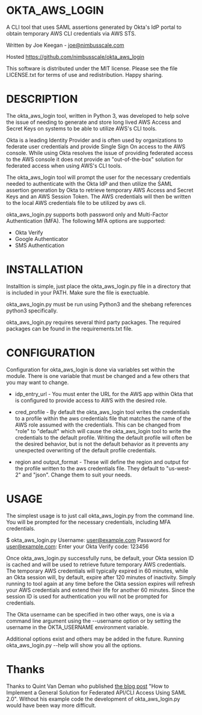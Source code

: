 # OKTA_AWS_LOGIN
A CLI tool that uses SAML assertions generated by Okta's IdP portal to obtain temporary AWS CLI credentials via 
AWS STS.

Written by Joe Keegan - <joe@nimbusscale.com>

Hosted https://github.com/nimbusscale/okta_aws_login

This software is distributed under the MIT license. 
Please see the file LICENSE.txt for terms of use and redistribution. Happy sharing.

# DESCRIPTION
The okta_aws_login tool, written in Python 3, was developed to help solve the issue of needing to generate and store 
long lived AWS Access and Secret Keys on systems to be able to utilize AWS's CLI tools.

Okta is a leading Identity Provider and is often used by organizations to federate user credentials and provide 
Single Sign On access to the AWS console. While using Okta resolves the issue of providing federated access to the 
AWS console it does not provide an "out-of-the-box" solution for federated access when using AWS's CLI tools.

The okta_aws_login tool will prompt the user for the necessary credentials needed to authenticate with the Okta IdP  and then utilize the SAML assertion generation by Okta to retrieve temporary AWS Access and Secret Keys and an AWS 
Session Token. The AWS credentials will then be written to the local AWS credentials file to be utilized by aws cli.

okta_aws_login.py supports both password only and Multi-Factor Authentication (MFA). The following MFA options are 
supported:

* Okta Verify 
* Google Authenticator 
* SMS Authentication 


# INSTALLATION
Installtion is simple, just place the okta_aws_login.py file in a directory that is included in your PATH. Make sure 
the file is exectuable.

okta_aws_login.py must be run using Python3 and the shebang references python3 specifically. 

okta_aws_login.py requires several third party packages. The required packages can be found in the requirements.txt 
file.

# CONFIGURATION
Configuration for okta_aws_login is done via variables set within the module. There is one variable that must be 
changed and a few others that you may want to change.

* idp_entry_url - You must enter the URL for the AWS app within Okta that is configured to provide access to AWS with 
the desired role.

* cred_profile - By default the okta_aws_login tool writes the credentials to a profile within the aws credentials 
file that matches the name of the AWS role assumed with the credentials. This can be changed from "role" to "default" 
which will cause the okta_aws_login tool to write the credentials to the default profile. Writing the default profile 
will often be the desired behavior, but is not the default behavior as it prevents any unexpected overwriting of the 
default profile credentials.

* region and output_format - These will define the region and output for the profile written to the aws credentials 
file. They default to "us-west-2" and "json". Change them to suit your needs.

# USAGE
The simplest usage is to just call okta_aws_login.py from the command line. You will be prompted for the necessary credentials, including MFA credentials.

$ okta_aws_login.py
Username: user@example.com
Password for user@example.com:
Enter your Okta Verify code: 123456

Once okta_aws_login.py successfully runs, be default, your Okta session ID is cached and will be used to retrieve 
future temporary AWS credentials. The temporary AWS credentials will typically expired in 60 minutes, while an Okta
session will, by default, expire after 120 minutes of inactivity. Simply running to tool again at any time before the 
Okta session expires will refresh your AWS credentials and extend their life for another 60 minutes. Since the 
session ID is used for authentication you will not be prompted for credentials.

The Okta username can be specified in two other ways, one is via a command line argument using the --username option 
or by setting the username in the OKTA_USERNAME environment variable.

Additional options exist and others may be added in the future. Running okta_aws_login.py --help will show you all the 
options.

# Thanks
Thanks to Quint Van Deman who published [the blog post](http://blogs.aws.amazon.com/security/post/TxU0AVUS9J00FP/How-to-Implement-a-General-Solution-for-Federated-API-CLI-Access-Using-SAML-2-0) "How to Implement a General Solution for Federated 
API/CLI Access Using SAML 2.0". Without his example code the development of okta_aws_login.py would have been way more difficult.

